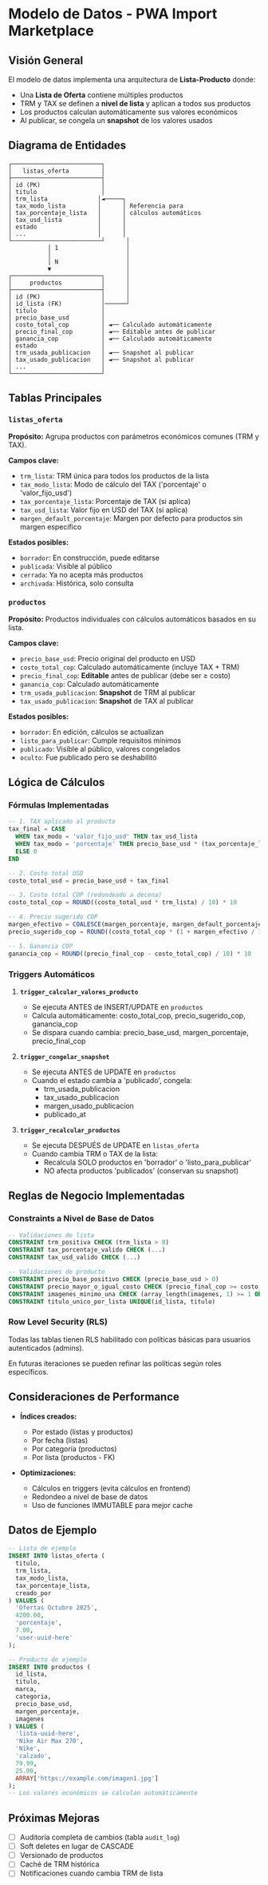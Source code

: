 # Modelo de Datos - PWA Import Marketplace

## Visión General

El modelo de datos implementa una arquitectura de **Lista-Producto** donde:
- Una **Lista de Oferta** contiene múltiples productos
- TRM y TAX se definen a **nivel de lista** y aplican a todos sus productos
- Los productos calculan automáticamente sus valores económicos
- Al publicar, se congela un **snapshot** de los valores usados

## Diagrama de Entidades

```
┌─────────────────────────┐
│   listas_oferta         │
├─────────────────────────┤
│ id (PK)                 │
│ titulo                  │
│ trm_lista              │◄─────┐
│ tax_modo_lista         │      │ Referencia para
│ tax_porcentaje_lista   │      │ cálculos automáticos
│ tax_usd_lista          │      │
│ estado                 │      │
│ ...                    │      │
└─────────────────────────┘      │
           │ 1                   │
           │                     │
           │ N                   │
           ▼                     │
┌─────────────────────────┐      │
│     productos           │      │
├─────────────────────────┤      │
│ id (PK)                 │      │
│ id_lista (FK)           │──────┘
│ titulo                  │
│ precio_base_usd         │
│ costo_total_cop         │ ◄── Calculado automáticamente
│ precio_final_cop        │ ◄── Editable antes de publicar
│ ganancia_cop            │ ◄── Calculado automáticamente
│ estado                  │
│ trm_usada_publicacion   │ ◄── Snapshot al publicar
│ tax_usado_publicacion   │ ◄── Snapshot al publicar
│ ...                     │
└─────────────────────────┘
```

## Tablas Principales

### `listas_oferta`

**Propósito:** Agrupa productos con parámetros económicos comunes (TRM y TAX).

**Campos clave:**
- `trm_lista`: TRM única para todos los productos de la lista
- `tax_modo_lista`: Modo de cálculo del TAX ('porcentaje' o 'valor_fijo_usd')
- `tax_porcentaje_lista`: Porcentaje de TAX (si aplica)
- `tax_usd_lista`: Valor fijo en USD del TAX (si aplica)
- `margen_default_porcentaje`: Margen por defecto para productos sin margen específico

**Estados posibles:**
- `borrador`: En construcción, puede editarse
- `publicada`: Visible al público
- `cerrada`: Ya no acepta más productos
- `archivada`: Histórica, solo consulta

### `productos`

**Propósito:** Productos individuales con cálculos automáticos basados en su lista.

**Campos clave:**
- `precio_base_usd`: Precio original del producto en USD
- `costo_total_cop`: Calculado automáticamente (incluye TAX + TRM)
- `precio_final_cop`: **Editable** antes de publicar (debe ser ≥ costo)
- `ganancia_cop`: Calculado automáticamente
- `trm_usada_publicacion`: **Snapshot** de TRM al publicar
- `tax_usado_publicacion`: **Snapshot** de TAX al publicar

**Estados posibles:**
- `borrador`: En edición, cálculos se actualizan
- `listo_para_publicar`: Cumple requisitos mínimos
- `publicado`: Visible al público, valores congelados
- `oculto`: Fue publicado pero se deshabilitó

## Lógica de Cálculos

### Fórmulas Implementadas

```sql
-- 1. TAX aplicado al producto
tax_final = CASE
  WHEN tax_modo = 'valor_fijo_usd' THEN tax_usd_lista
  WHEN tax_modo = 'porcentaje' THEN precio_base_usd * (tax_porcentaje_lista / 100)
  ELSE 0
END

-- 2. Costo total USD
costo_total_usd = precio_base_usd + tax_final

-- 3. Costo total COP (redondeado a decena)
costo_total_cop = ROUND((costo_total_usd * trm_lista) / 10) * 10

-- 4. Precio sugerido COP
margen_efectivo = COALESCE(margen_porcentaje, margen_default_porcentaje, 0)
precio_sugerido_cop = ROUND((costo_total_cop * (1 + margen_efectivo / 100)) / 10) * 10

-- 5. Ganancia COP
ganancia_cop = ROUND((precio_final_cop - costo_total_cop) / 10) * 10
```

### Triggers Automáticos

1. **`trigger_calcular_valores_producto`**
   - Se ejecuta ANTES de INSERT/UPDATE en `productos`
   - Calcula automáticamente: costo_total_cop, precio_sugerido_cop, ganancia_cop
   - Se dispara cuando cambia: precio_base_usd, margen_porcentaje, precio_final_cop

2. **`trigger_congelar_snapshot`**
   - Se ejecuta ANTES de UPDATE en `productos`
   - Cuando el estado cambia a 'publicado', congela:
     - trm_usada_publicacion
     - tax_usado_publicacion
     - margen_usado_publicacion
     - publicado_at

3. **`trigger_recalcular_productos`**
   - Se ejecuta DESPUÉS de UPDATE en `listas_oferta`
   - Cuando cambia TRM o TAX de la lista:
     - Recalcula SOLO productos en 'borrador' o 'listo_para_publicar'
     - NO afecta productos 'publicados' (conservan su snapshot)

## Reglas de Negocio Implementadas

### Constraints a Nivel de Base de Datos

```sql
-- Validaciones de lista
CONSTRAINT trm_positiva CHECK (trm_lista > 0)
CONSTRAINT tax_porcentaje_valido CHECK (...)
CONSTRAINT tax_usd_valido CHECK (...)

-- Validaciones de producto
CONSTRAINT precio_base_positivo CHECK (precio_base_usd > 0)
CONSTRAINT precio_mayor_o_igual_costo CHECK (precio_final_cop >= costo_total_cop)
CONSTRAINT imagenes_minimo_una CHECK (array_length(imagenes, 1) >= 1 OR estado != 'publicado')
CONSTRAINT titulo_unico_por_lista UNIQUE(id_lista, titulo)
```

### Row Level Security (RLS)

Todas las tablas tienen RLS habilitado con políticas básicas para usuarios autenticados (admins).

En futuras iteraciones se pueden refinar las políticas según roles específicos.

## Consideraciones de Performance

- **Índices creados:**
  - Por estado (listas y productos)
  - Por fecha (listas)
  - Por categoría (productos)
  - Por lista (productos - FK)

- **Optimizaciones:**
  - Cálculos en triggers (evita cálculos en frontend)
  - Redondeo a nivel de base de datos
  - Uso de funciones IMMUTABLE para mejor cache

## Datos de Ejemplo

```sql
-- Lista de ejemplo
INSERT INTO listas_oferta (
  titulo, 
  trm_lista, 
  tax_modo_lista, 
  tax_porcentaje_lista,
  creado_por
) VALUES (
  'Ofertas Octubre 2025',
  4200.00,
  'porcentaje',
  7.00,
  'user-uuid-here'
);

-- Producto de ejemplo
INSERT INTO productos (
  id_lista,
  titulo,
  marca,
  categoria,
  precio_base_usd,
  margen_porcentaje,
  imagenes
) VALUES (
  'lista-uuid-here',
  'Nike Air Max 270',
  'Nike',
  'calzado',
  79.99,
  25.00,
  ARRAY['https://example.com/imagen1.jpg']
);
-- Los valores económicos se calculan automáticamente
```

## Próximas Mejoras

- [ ] Auditoría completa de cambios (tabla `audit_log`)
- [ ] Soft deletes en lugar de CASCADE
- [ ] Versionado de productos
- [ ] Caché de TRM histórica
- [ ] Notificaciones cuando cambia TRM de lista